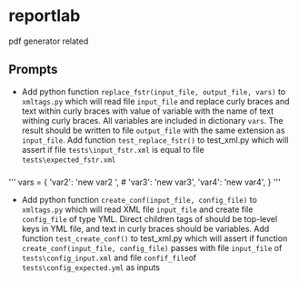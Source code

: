 # reportlab
pdf generator related

## Prompts

- Add python function `replace_fstr(input_file, output_file, vars)` to `xmltags.py` which will read file 
`input_file` and replace curly braces and text within curly braces with value of variable with the name of text withing curly braces. All variables are included in dictionary `vars`. The result should be written to file `output_file` with the same extension as `input_file`. Add function `test_replace_fstr()` to test_xml.py which will assert if file `tests\input_fstr.xml` is equal to file `tests\expected_fstr.xml`
###
'''
vars = {
        'var2': 'new var2 ',
        # 'var3': 'new var3',
        'var4': 'new var4',
    }
'''
- Add python function `create_conf(input_file, config_file)` to `xmltags.py` which will read XML  file 
`input_file` and create file `config_file` of type YML. Direct children tags of <root> should be top-level keys in YML file, and text in curly braces should be variables. Add function `test_create_conf()` to test_xml.py which will assert if function `create_conf(input_file, config_file)` passes with file `input_file` of  `tests\config_input.xml` and  file `confif_file`of  `tests\config_expected.yml` as inputs

    